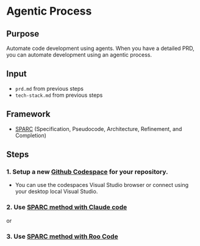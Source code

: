 # Agentic Process

## Purpose
Automate code development using agents.
When you have a detailed PRD, you can automate development using an agentic process.

## Input
* `prd.md` from previous steps
* `tech-stack.md` from previous steps

## Framework

* [SPARC](https://gist.github.com/ruvnet/27ee9b1dc01eec69bc270e2861aa2c05) (Specification, Pseudocode, Architecture, Refinement, and Completion)

## Steps

### 1. Setup a new [Github Codespace](https://github.com/codespaces/) for your repository. 
* You can use the codespaces Visual Studio browser or connect using your desktop local Visual Studio.

### 2. Use [SPARC method with Claude code](./claude-flow.md)
or
### 3. Use [SPARC method with Roo Code](./SPARC-roo.md)


